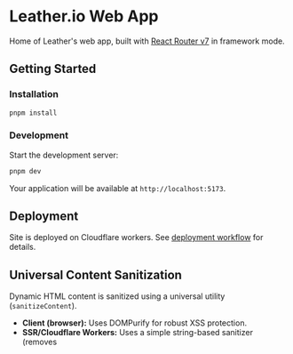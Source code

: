 # Leather.io Web App

Home of Leather's web app, built with [React Router v7](https://reactrouter.com/) in framework mode.

## Getting Started

### Installation

```bash
pnpm install
```

### Development

Start the development server:

```bash
pnpm dev
```

Your application will be available at `http://localhost:5173`.

## Deployment

Site is deployed on Cloudflare workers. See [deployment workflow](../../../.github/workflows/deploy-web.yml) for details.

## Universal Content Sanitization

Dynamic HTML content is sanitized using a universal utility (`sanitizeContent`).
- **Client (browser):** Uses DOMPurify for robust XSS protection.
- **SSR/Cloudflare Workers:** Uses a simple string-based sanitizer (removes <script> tags) for compatibility, since DOMPurify/JSDOM are not available in Workers.

**Note:** For maximum security, always sanitize untrusted content on the client. SSR sanitization is basic and should not be solely relied upon for untrusted sources.

### Migration from isomorphic-dompurify
- `isomorphic-dompurify` and JSDOM-based SSR sanitization have been removed for full Cloudflare compatibility.
- All imports of the old sanitizer now use the new universal utility.
